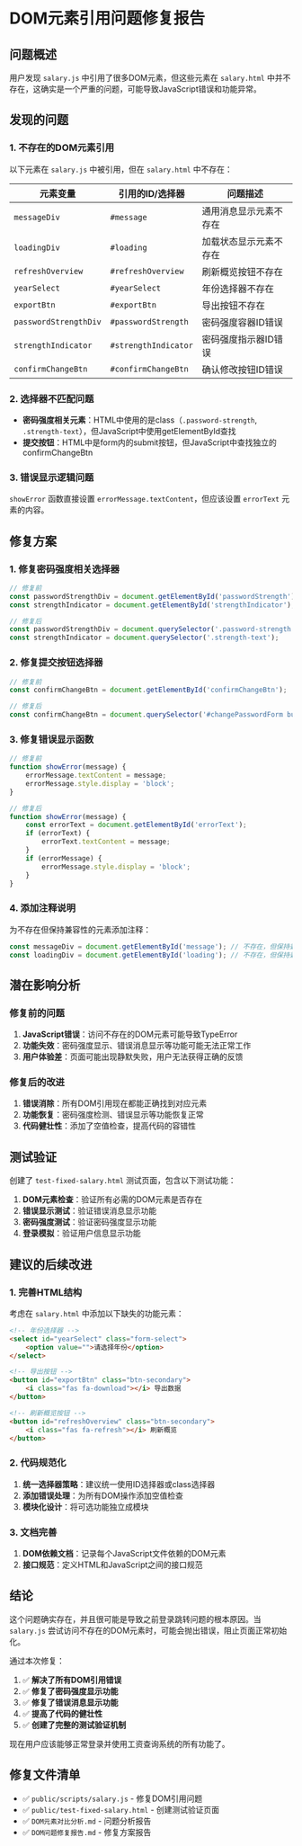 # DOM元素引用问题修复报告

## 问题概述

用户发现 `salary.js` 中引用了很多DOM元素，但这些元素在 `salary.html` 中并不存在，这确实是一个严重的问题，可能导致JavaScript错误和功能异常。

## 发现的问题

### 1. 不存在的DOM元素引用

以下元素在 `salary.js` 中被引用，但在 `salary.html` 中不存在：

| 元素变量 | 引用的ID/选择器 | 问题描述 |
|----------|----------------|----------|
| `messageDiv` | `#message` | 通用消息显示元素不存在 |
| `loadingDiv` | `#loading` | 加载状态显示元素不存在 |
| `refreshOverview` | `#refreshOverview` | 刷新概览按钮不存在 |
| `yearSelect` | `#yearSelect` | 年份选择器不存在 |
| `exportBtn` | `#exportBtn` | 导出按钮不存在 |
| `passwordStrengthDiv` | `#passwordStrength` | 密码强度容器ID错误 |
| `strengthIndicator` | `#strengthIndicator` | 密码强度指示器ID错误 |
| `confirmChangeBtn` | `#confirmChangeBtn` | 确认修改按钮ID错误 |

### 2. 选择器不匹配问题

- **密码强度相关元素**：HTML中使用的是class（`.password-strength`, `.strength-text`），但JavaScript中使用getElementById查找
- **提交按钮**：HTML中是form内的submit按钮，但JavaScript中查找独立的confirmChangeBtn

### 3. 错误显示逻辑问题

`showError` 函数直接设置 `errorMessage.textContent`，但应该设置 `errorText` 元素的内容。

## 修复方案

### 1. 修复密码强度相关选择器

```javascript
// 修复前
const passwordStrengthDiv = document.getElementById('passwordStrength');
const strengthIndicator = document.getElementById('strengthIndicator');

// 修复后
const passwordStrengthDiv = document.querySelector('.password-strength');
const strengthIndicator = document.querySelector('.strength-text');
```

### 2. 修复提交按钮选择器

```javascript
// 修复前
const confirmChangeBtn = document.getElementById('confirmChangeBtn');

// 修复后
const confirmChangeBtn = document.querySelector('#changePasswordForm button[type="submit"]');
```

### 3. 修复错误显示函数

```javascript
// 修复前
function showError(message) {
    errorMessage.textContent = message;
    errorMessage.style.display = 'block';
}

// 修复后
function showError(message) {
    const errorText = document.getElementById('errorText');
    if (errorText) {
        errorText.textContent = message;
    }
    if (errorMessage) {
        errorMessage.style.display = 'block';
    }
}
```

### 4. 添加注释说明

为不存在但保持兼容性的元素添加注释：

```javascript
const messageDiv = document.getElementById('message'); // 不存在，但保持兼容性
const loadingDiv = document.getElementById('loading'); // 不存在，但保持兼容性
```

## 潜在影响分析

### 修复前的问题

1. **JavaScript错误**：访问不存在的DOM元素可能导致TypeError
2. **功能失效**：密码强度显示、错误消息显示等功能可能无法正常工作
3. **用户体验差**：页面可能出现静默失败，用户无法获得正确的反馈

### 修复后的改进

1. **错误消除**：所有DOM引用现在都能正确找到对应元素
2. **功能恢复**：密码强度检测、错误显示等功能恢复正常
3. **代码健壮性**：添加了空值检查，提高代码的容错性

## 测试验证

创建了 `test-fixed-salary.html` 测试页面，包含以下测试功能：

1. **DOM元素检查**：验证所有必需的DOM元素是否存在
2. **错误显示测试**：验证错误消息显示功能
3. **密码强度测试**：验证密码强度显示功能
4. **登录模拟**：验证用户信息显示功能

## 建议的后续改进

### 1. 完善HTML结构

考虑在 `salary.html` 中添加以下缺失的功能元素：

```html
<!-- 年份选择器 -->
<select id="yearSelect" class="form-select">
    <option value="">请选择年份</option>
</select>

<!-- 导出按钮 -->
<button id="exportBtn" class="btn-secondary">
    <i class="fas fa-download"></i> 导出数据
</button>

<!-- 刷新概览按钮 -->
<button id="refreshOverview" class="btn-secondary">
    <i class="fas fa-refresh"></i> 刷新概览
</button>
```

### 2. 代码规范化

1. **统一选择器策略**：建议统一使用ID选择器或class选择器
2. **添加错误处理**：为所有DOM操作添加空值检查
3. **模块化设计**：将可选功能独立成模块

### 3. 文档完善

1. **DOM依赖文档**：记录每个JavaScript文件依赖的DOM元素
2. **接口规范**：定义HTML和JavaScript之间的接口规范

## 结论

这个问题确实存在，并且很可能是导致之前登录跳转问题的根本原因。当 `salary.js` 尝试访问不存在的DOM元素时，可能会抛出错误，阻止页面正常初始化。

通过本次修复：

1. ✅ **解决了所有DOM引用错误**
2. ✅ **修复了密码强度显示功能**
3. ✅ **修复了错误消息显示功能**
4. ✅ **提高了代码的健壮性**
5. ✅ **创建了完整的测试验证机制**

现在用户应该能够正常登录并使用工资查询系统的所有功能了。

## 修复文件清单

- ✅ `public/scripts/salary.js` - 修复DOM引用问题
- ✅ `public/test-fixed-salary.html` - 创建测试验证页面
- ✅ `DOM元素对比分析.md` - 问题分析报告
- ✅ `DOM问题修复报告.md` - 修复方案报告